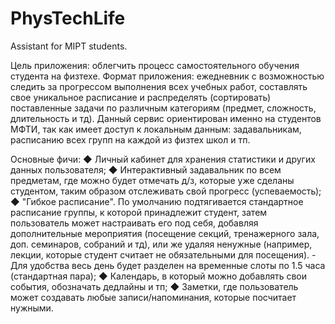 # PhysTechLife
Assistant for MIPT students.

Цель приложения: облегчить процесс самостоятельного обучения студента на физтехе. Формат приложения: ежедневник с возможностью следить за прогрессом выполнения всех учебных работ, составлять свое уникальное расписание и распределять (сортировать) поставленные задачи по различным категориям (предмет, сложность, длительность и тд).  Данный сервис ориентирован именно на студентов МФТИ, так как имеет доступ к локальным данным: задавальникам, расписанию всех групп на каждой из физтех школ и тп.

Основные фичи:
◆ Личный кабинет для хранения статистики и других данных пользователя;
◆ Интерактивный задавальник по всем предметам, где можно будет отмечать д/з, которые уже сделаны студентом, таким образом отслеживать свой прогресс (успеваемость);
◆ "Гибкое расписание". По умолчанию подтягивается стандартное расписание группы, к которой принадлежит студент, затем пользователь может настраивать его под себя, добавляя дополнительные мероприятия (посещение секций, тренажерного зала, доп. семинаров, собраний и тд), или же удаляя ненужные (например, лекции, которые студент считает не обязательными для посещения). - Для удобства весь день будет разделен на временные слоты по 1.5 часа (стандартная пара);
◆ Календарь, в который можно добавлять свои события, обозначать дедлайны и тп;
◆ Заметки, где пользователь может создавать любые записи/напоминания, которые посчитает нужными.
